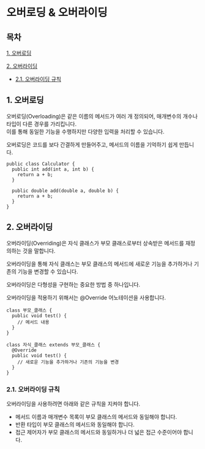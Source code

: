 # 오버로딩 & 오버라이딩

## 목차

[1. 오버로딩](#1-오버로딩)

[2. 오버라이딩](#2-오버라이딩)
- [2.1. 오버라이딩 규칙](#21-오버라이딩-규칙)

## 1. 오버로딩

오버로딩(Overloading)은 같은 이름의 메서드가 여러 개 정의되어, 매개변수의 개수나 타입이 다른 경우를 가리킵니다.<br>
이를 통해 동일한 기능을 수행하지만 다양한 입력을 처리할 수 있습니다.

오버로딩은 코드를 보다 간결하게 만들어주고, 메서드의 이름을 기억하기 쉽게 만듭니다.

```
public class Calculator {
  public int add(int a, int b) {
    return a + b;
  }

  public double add(double a, double b) {
    return a + b;
  }
}
```

## 2. 오버라이딩

오버라이딩(Overriding)은 자식 클래스가 부모 클래스로부터 상속받은 메서드를 재정의하는 것을 말합니다.

오버라이딩을 통해 자식 클래스는 부모 클래스의 메서드에 새로운 기능을 추가하거나 기존의 기능을 변경할 수 있습니다.

오버라이딩은 다형성을 구현하는 중요한 방법 중 하나입니다.

오버라이딩을 적용하기 위해서는 @Override 어노테이션을 사용합니다.

```
class 부모_클래스 {
  public void test() {
    // 메서드 내용
  }
}

class 자식_클래스 extends 부모_클래스 {
  @Override
  public void test() {
    // 새로운 기능을 추가하거나 기존의 기능을 변경
  }
}
```

### 2.1. 오버라이딩 규칙

오버라이딩을 사용하려면 아래와 같은 규칙을 지켜야 합니다.

- 메서드 이름과 매개변수 목록이 부모 클래스의 메서드와 동일해야 합니다.
- 반환 타입이 부모 클래스의 메서드와 동일해야 합니다.
- 접근 제어자가 부모 클래스의 메서드와 동일하거나 더 넓은 접근 수준이어야 합니다.